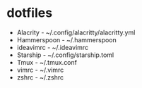 # dotfiles

* Alacrity - ~/.config/alacritty/alacritty.yml
* Hammerspoon - ~/.hammerspoon
* ideavimrc - ~/.ideavimrc
* Starship - ~/.config/starship.toml
* Tmux - ~/.tmux.conf
* vimrc - ~/.vimrc
* zshrc - ~/.zshrc

